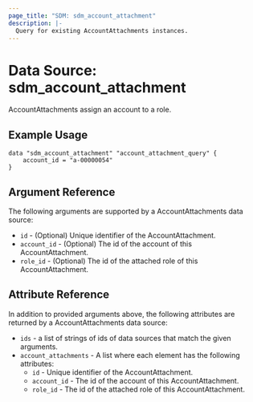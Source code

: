 ```yaml
---
page_title: "SDM: sdm_account_attachment"
description: |-
  Query for existing AccountAttachments instances.
---
```

# Data Source: sdm_account_attachment

AccountAttachments assign an account to a role.
## Example Usage

```hcl
data "sdm_account_attachment" "account_attachment_query" {
    account_id = "a-00000054"
}
```
## Argument Reference
The following arguments are supported by a AccountAttachments data source:
* `id` - (Optional) Unique identifier of the AccountAttachment.
* `account_id` - (Optional) The id of the account of this AccountAttachment.
* `role_id` - (Optional) The id of the attached role of this AccountAttachment.
## Attribute Reference
In addition to provided arguments above, the following attributes are returned by a AccountAttachments data source:
* `ids` - a list of strings of ids of data sources that match the given arguments.
* `account_attachments` - A list where each element has the following attributes:
	* `id` - Unique identifier of the AccountAttachment.
	* `account_id` - The id of the account of this AccountAttachment.
	* `role_id` - The id of the attached role of this AccountAttachment.
